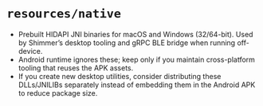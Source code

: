 # `resources/native`

- Prebuilt HIDAPI JNI binaries for macOS and Windows (32/64-bit). Used by Shimmer’s desktop tooling and gRPC BLE bridge
  when running off-device.
- Android runtime ignores these; keep only if you maintain cross-platform tooling that reuses the APK assets.
- If you create new desktop utilities, consider distributing these DLLs/JNILIBs separately instead of embedding them in
  the Android APK to reduce package size.
